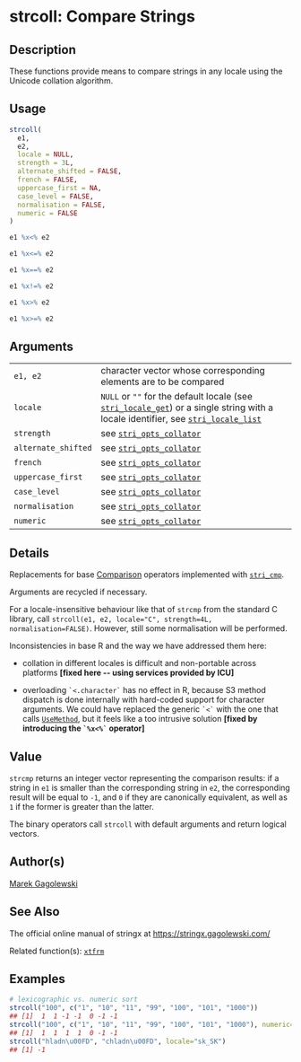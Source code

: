# strcoll: Compare Strings

## Description

These functions provide means to compare strings in any locale using the Unicode collation algorithm.

## Usage

```r
strcoll(
  e1,
  e2,
  locale = NULL,
  strength = 3L,
  alternate_shifted = FALSE,
  french = FALSE,
  uppercase_first = NA,
  case_level = FALSE,
  normalisation = FALSE,
  numeric = FALSE
)

e1 %x<% e2

e1 %x<=% e2

e1 %x==% e2

e1 %x!=% e2

e1 %x>% e2

e1 %x>=% e2
```

## Arguments

|                     |                                                                                                                                                                                                                                                            |
|---------------------|------------------------------------------------------------------------------------------------------------------------------------------------------------------------------------------------------------------------------------------------------------|
| `e1, e2`            | character vector whose corresponding elements are to be compared                                                                                                                                                                                           |
| `locale`            | `NULL` or `""` for the default locale (see [`stri_locale_get`](https://stringi.gagolewski.com/rapi/stri_locale_set.html)) or a single string with a locale identifier, see [`stri_locale_list`](https://stringi.gagolewski.com/rapi/stri_locale_list.html) |
| `strength`          | see [`stri_opts_collator`](https://stringi.gagolewski.com/rapi/stri_opts_collator.html)                                                                                                                                                                    |
| `alternate_shifted` | see [`stri_opts_collator`](https://stringi.gagolewski.com/rapi/stri_opts_collator.html)                                                                                                                                                                    |
| `french`            | see [`stri_opts_collator`](https://stringi.gagolewski.com/rapi/stri_opts_collator.html)                                                                                                                                                                    |
| `uppercase_first`   | see [`stri_opts_collator`](https://stringi.gagolewski.com/rapi/stri_opts_collator.html)                                                                                                                                                                    |
| `case_level`        | see [`stri_opts_collator`](https://stringi.gagolewski.com/rapi/stri_opts_collator.html)                                                                                                                                                                    |
| `normalisation`     | see [`stri_opts_collator`](https://stringi.gagolewski.com/rapi/stri_opts_collator.html)                                                                                                                                                                    |
| `numeric`           | see [`stri_opts_collator`](https://stringi.gagolewski.com/rapi/stri_opts_collator.html)                                                                                                                                                                    |

## Details

Replacements for base [Comparison](https://stat.ethz.ch/R-manual/R-devel/library/base/help/Comparison.html) operators implemented with [`stri_cmp`](https://stringi.gagolewski.com/rapi/stri_compare.html).

Arguments are recycled if necessary.

For a locale-insensitive behaviour like that of `strcmp` from the standard C library, call `strcoll(e1, e2, locale="C", strength=4L, normalisation=FALSE)`. However, still some normalisation will be performed.

Inconsistencies in base R and the way we have addressed them here:

-   collation in different locales is difficult and non-portable across platforms **\[fixed here -- using services provided by ICU\]**

-   overloading `` `<.character` `` has no effect in R, because S3 method dispatch is done internally with hard-coded support for character arguments. We could have replaced the generic `` `<` `` with the one that calls [`UseMethod`](https://stat.ethz.ch/R-manual/R-devel/library/base/help/UseMethod.html), but it feels like a too intrusive solution **\[fixed by introducing the `` `%x<%` `` operator\]**

## Value

`strcmp` returns an integer vector representing the comparison results: if a string in `e1` is smaller than the corresponding string in `e2`, the corresponding result will be equal to `-1`, and `0` if they are canonically equivalent, as well as `1` if the former is greater than the latter.

The binary operators call `strcoll` with default arguments and return logical vectors.

## Author(s)

[Marek Gagolewski](https://www.gagolewski.com/)

## See Also

The official online manual of <span class="pkg">stringx</span> at <https://stringx.gagolewski.com/>

Related function(s): [`xtfrm`](sort.md)

## Examples




```r
# lexicographic vs. numeric sort
strcoll("100", c("1", "10", "11", "99", "100", "101", "1000"))
## [1]  1  1 -1 -1  0 -1 -1
strcoll("100", c("1", "10", "11", "99", "100", "101", "1000"), numeric=TRUE)
## [1]  1  1  1  1  0 -1 -1
strcoll("hladn\u00FD", "chladn\u00FD", locale="sk_SK")
## [1] -1
```

